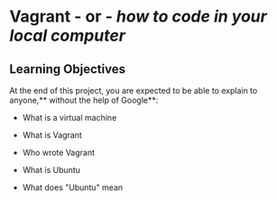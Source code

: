 # Vagrant - or - *how to code in your local computer*

## Learning Objectives

At the end of this project, you are expected to be able to explain to anyone,** without the help of Google**:

- What is a virtual machine

- What is Vagrant

- Who wrote Vagrant

- What is Ubuntu

- What does "Ubuntu" mean
